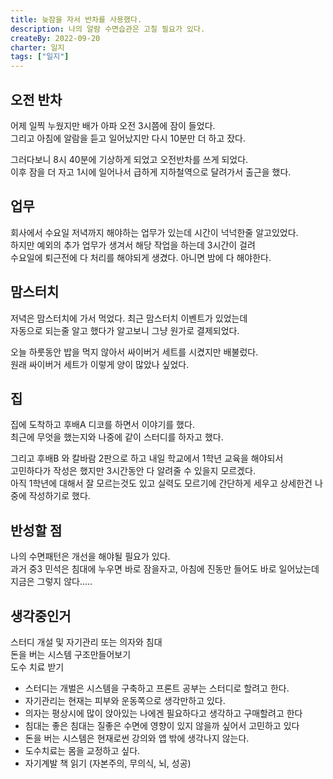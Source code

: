 ```yaml
---
title: 늦잠을 자서 반차를 사용했다.
description: 나의 알람 수면습관은 고칠 필요가 있다.
createBy: 2022-09-20
charter: 일지
tags: ["일지"]
---
```


## 오전 반차

어제 일찍 누웠지만 배가 아파 오전 3시쯤에 잠이 들었다.  
그리고 아침에 알람을 듣고 일어났지만 다시 10분만 더 하고 잤다.

그러다보니 8시 40분에 기상하게 되었고 오전반차를 쓰게 되었다.  
이후 잠을 더 자고 1시에 일어나서 급하게 지하철역으로 달려가서 출근을 했다.

## 업무

회사에서 수요일 저녁까지 해야하는 업무가 있는데 시간이 넉넉한줄 알고있었다.  
하지만 예외의 추가 업무가 생겨서 해당 작업을 하는데 3시간이 걸려  
수요일에 퇴근전에 다 처리를 해야되게 생겼다. 아니면 밤에 다 해야한다.

## 맘스터치

저녁은 맘스터치에 가서 먹었다. 최근 맘스터치 이벤트가 있었는데  
자동으로 되는줄 알고 했다가 알고보니 그냥 원가로 결제되었다.

오늘 하룻동안 밥을 먹지 않아서 싸이버거 세트를 시켰지만 배불렀다.  
원래 싸이버거 세트가 이렇게 양이 많았나 싶었다.

## 집

집에 도착하고 후배A 디코를 하면서 이야기를 했다.  
최근에 무엇을 했는지와 나중에 같이 스터디를 하자고 했다.

그리고 후배B 와 칼바람 2판으로 하고 내일 학교에서 1학년 교육을 해야되서  
고민하다가 작성은 했지만 3시간동안 다 알려줄 수 있을지 모르겠다.  
아직 1학년에 대해서 잘 모르는것도 있고 실력도 모르기에 간단하게 세우고 상세한건 나중에 작성하기로 했다.

## 반성할 점

나의 수면패턴은 개선을 해야될 필요가 있다.  
과거 중3 민석은 침대에 누우면 바로 잠을자고, 아침에 진동만 들어도 바로 일어났는데 지금은 그렇지 않다.....

## 생각중인거

스터디 개설 및 자기관리 또는 의자와 침대  
돈을 버는 시스템 구조만들어보기  
도수 치료 받기

-   스터디는 개벌은 시스템을 구축하고 프론트 공부는 스터디로 할려고 한다.
-   자기관리는 현재는 피부와 운동쪽으로 생각만하고 있다.
-   의자는 평상시에 많이 앉아있는 나에겐 필요하다고 생각하고 구매할려고 한다
-   침대는 좋은 침대는 질좋은 수면에 영향이 있지 않을까 싶어서 고민하고 있다
-   돈을 버는 시스템은 현재로썬 강의와 앱 밖에 생각나지 않는다.
-   도수치료는 몸을 교정하고 싶다.
-   자기계발 책 읽기 (자본주의, 무의식, 뇌, 성공)
